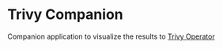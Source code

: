# Trivy Companion

Companion application to visualize the results to [Trivy Operator](https://github.com/aquasecurity/trivy-operator)
